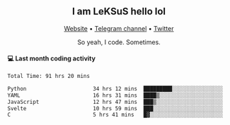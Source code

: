 <h2 align="center">I am LeKSuS hello lol</h2>
<div align="center">
  <a href="https://leksus.net">Website</a> •
  <a href="https://t.me/leksus_was_here">Telegram channel</a> •
  <a href="https://twitter.com/___LeKSuS___">Twitter</a>
</div>
<p align="center">So yeah, I code. Sometimes.</p>

#### :computer: Last month coding activity
<!--START_SECTION:waka-->

```txt
Total Time: 91 hrs 20 mins

Python                     34 hrs 12 mins  █████████░░░░░░░░░░░░░░░░   36.04 %
YAML                       16 hrs 31 mins  ████▒░░░░░░░░░░░░░░░░░░░░   17.40 %
JavaScript                 12 hrs 47 mins  ███▒░░░░░░░░░░░░░░░░░░░░░   13.47 %
Svelte                     10 hrs 59 mins  ███░░░░░░░░░░░░░░░░░░░░░░   11.58 %
C                          5 hrs 41 mins   █▓░░░░░░░░░░░░░░░░░░░░░░░   06.00 %
```

<!--END_SECTION:waka-->

<!-- flag{4_l0t_0f_1nter35t1ng_th1ng5_4r3_1n_publ1c_d0m41n} -->
